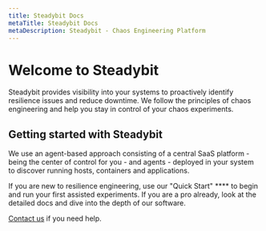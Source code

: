 ```yaml
---
title: Steadybit Docs
metaTitle: Steadybit Docs
metaDescription: Steadybit - Chaos Engineering Platform
---
```


# Welcome to Steadybit

Steadybit provides visibility into your systems to proactively identify resilience issues and reduce downtime. We follow the principles of chaos engineering and help you stay in control of your chaos experiments.

## Getting started with Steadybit

We use an agent-based approach consisting of a central SaaS platform - being the center of control for you - and agents - deployed in your system to discover running hosts, containers and applications.

If you are new to resilience engineering, use our "Quick Start" **** to begin and run your first assisted experiments. If you are a pro already, look at the detailed docs and dive into the depth of our software.

[Contact us](https://www.steadybit.com/contact) if you need help.
